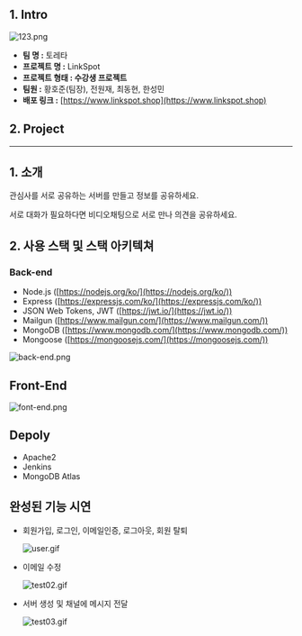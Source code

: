 ## 1. Intro

![123.png](https://codestates.notion.site/image/https%3A%2F%2Fs3-us-west-2.amazonaws.com%2Fsecure.notion-static.com%2F4f306f6f-a84f-4798-968d-06fadfe372a7%2F123.png?table=block&id=c2ed13d0-81e4-4f42-937b-53f4dba3506d&spaceId=82d63a72-8254-4cde-bf1e-b2597b7c099c&width=670&userId=&cache=v2)

- **팀 명 :** 토레타
- **프로젝트 명 :** LinkSpot
- **프로젝트 형태 : 수강생 프로젝트**
- **팀원 :** 황호준(팀장), 전원재, 최동현, 한성민
- **배포 링크 :** [https://www.linkspot.shop](https://www.linkspot.shop)

## 2. Project

---

## 1. 소개

관심사를 서로 공유하는 서버를 만들고 정보를 공유하세요.

서로 대화가 필요하다면 비디오채팅으로 서로 만나 의견을 공유하세요.

## 2. 사용 스택 및 스택 아키텍쳐

### Back-end

- Node.js ([https://nodejs.org/ko/](https://nodejs.org/ko/))
- Express ([https://expressjs.com/ko/](https://expressjs.com/ko/))
- JSON Web Tokens, JWT ([https://jwt.io/](https://jwt.io/))
- Mailgun ([https://www.mailgun.com/](https://www.mailgun.com/))
- MongoDB ([https://www.mongodb.com/](https://www.mongodb.com/))
- Mongoose ([https://mongoosejs.com/](https://mongoosejs.com/))

![back-end.png](https://s3-us-west-2.amazonaws.com/secure.notion-static.com/01638e82-2cdd-4407-8ea4-a02f58cb44c2/back-end.png)

## Front-End

![font-end.png](https://s3-us-west-2.amazonaws.com/secure.notion-static.com/a4014ab1-ac2f-496a-939d-eef634e76c20/font-end.png)

## Depoly

- Apache2
- Jenkins
- MongoDB Atlas

## 완성된 기능 시연

- 회원가입, 로그인, 이메일인증, 로그아웃, 회원 탈퇴
    
    ![user.gif](https://s3-us-west-2.amazonaws.com/secure.notion-static.com/651cc954-cd52-4767-b3b2-45d80dd65fe1/user.gif)
    
- 이메일 수정
    
    ![test02.gif](https://s3-us-west-2.amazonaws.com/secure.notion-static.com/cb1397b5-d116-4a05-a52b-3df10683d5e3/test02.gif)
    
- 서버 생성 및 채널에 메시지 전달
    
    ![test03.gif](https://s3-us-west-2.amazonaws.com/secure.notion-static.com/e6e2e758-fc30-4e9f-be9b-6a159a8c9fd8/test03.gif)
